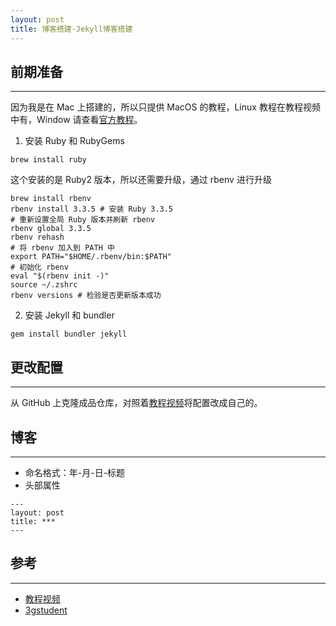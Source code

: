 ```yaml
---
layout: post
title: 博客搭建-Jekyll博客搭建
---
```


## 前期准备

---

因为我是在 Mac 上搭建的，所以只提供 MacOS 的教程，Linux 教程在教程视频中有，Window 请查看[官方教程](https://www.jekyll.com.cn)。

1. 安装 Ruby 和 RubyGems

```shell
brew install ruby
```

这个安装的是 Ruby2 版本，所以还需要升级，通过 rbenv 进行升级

```shell
brew install rbenv
rbenv install 3.3.5 # 安装 Ruby 3.3.5
# 重新设置全局 Ruby 版本并刷新 rbenv
rbenv global 3.3.5
rbenv rehash
# 将 rbenv 加入到 PATH 中
export PATH="$HOME/.rbenv/bin:$PATH"
# 初始化 rbenv
eval "$(rbenv init -)"
source ~/.zshrc
rbenv versions # 检验是否更新版本成功
```

2. 安装 Jekyll 和 bundler

```shell
gem install bundler jekyll
```

## 更改配置

---

从 GitHub 上克隆成品仓库，对照着[教程视频](https://www.bilibili.com/video/BV14x411t7ZU/?spm_id_from=333.337.search-card.all.click&vd_source=519c4464a364b8611b8a226be3cda0f6)将配置改成自己的。

## 博客

---

- 命名格式：年-月-日-标题
- 头部属性

```
---
layout: post
title: ***
---
```

## 参考

---

- [教程视频](https://www.bilibili.com/video/BV14x411t7ZU/?spm_id_from=333.337.search-card.all.click&vd_source=519c4464a364b8611b8a226be3cda0f6)
- [3gstudent](https://3gstudent.github.io/archive)
